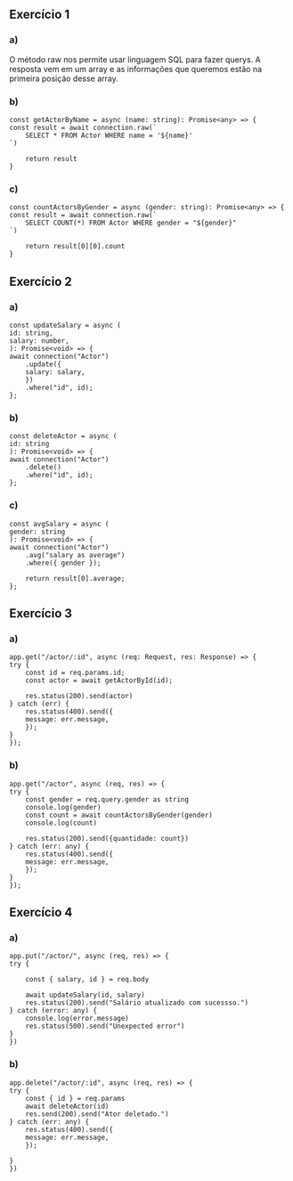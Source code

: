 ## Exercício 1
### a)
O método raw nos permite usar linguagem SQL para fazer querys. A resposta vem em um array e as informações que queremos estão na primeira posição desse array.

### b) 
    const getActorByName = async (name: string): Promise<any> => {
    const result = await connection.raw(`
        SELECT * FROM Actor WHERE name = '${name}'
    `)

        return result
    }

### c)
    const countActorsByGender = async (gender: string): Promise<any> => {
    const result = await connection.raw(`
        SELECT COUNT(*) FROM Actor WHERE gender = "${gender}"
    `)

        return result[0][0].count
    }

## Exercício 2
### a)
    const updateSalary = async (
    id: string,
    salary: number,
    ): Promise<void> => {
    await connection("Actor")
        .update({
        salary: salary,
        })
        .where("id", id);
    };

### b) 
    const deleteActor = async (
    id: string
    ): Promise<void> => {
    await connection("Actor")
        .delete()
        .where("id", id);
    };

### c)
    const avgSalary = async (
    gender: string
    ): Promise<void> => {
    await connection("Actor")
        .avg("salary as average")
        .where({ gender });

        return result[0].average;
    };

## Exercício 3
### a)
    app.get("/actor/:id", async (req: Request, res: Response) => {
    try {
        const id = req.params.id;
        const actor = await getActorById(id);

        res.status(200).send(actor)
    } catch (err) {
        res.status(400).send({
        message: err.message,
        });
    }
    });

### b)
    app.get("/actor", async (req, res) => {
    try {
        const gender = req.query.gender as string
        console.log(gender)
        const count = await countActorsByGender(gender)
        console.log(count)

        res.status(200).send({quantidade: count})
    } catch (err: any) {
        res.status(400).send({
        message: err.message,
        });
    }
    });

## Exercício 4
### a)
    app.put("/actor/", async (req, res) => {
    try {

        const { salary, id } = req.body

        await updateSalary(id, salary)
        res.status(200).send("Salário atualizado com sucessso.")
    } catch (error: any) {
        console.log(error.message)
        res.status(500).send("Unexpected error")
    }
    })


### b)
    app.delete("/actor/:id", async (req, res) => {
    try {
        const { id } = req.params
        await deleteActor(id)
        res.send(200).send("Ator deletado.")
    } catch (err: any) {
        res.status(400).send({
        message: err.message,
        });

    }
    })
